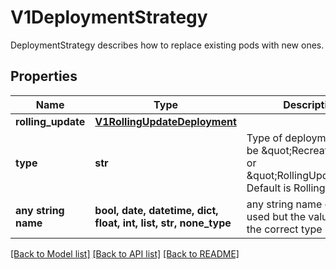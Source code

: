 # V1DeploymentStrategy

DeploymentStrategy describes how to replace existing pods with new ones.

## Properties
Name | Type | Description | Notes
------------ | ------------- | ------------- | -------------
**rolling_update** | [**V1RollingUpdateDeployment**](V1RollingUpdateDeployment.md) |  | [optional] 
**type** | **str** | Type of deployment. Can be \&quot;Recreate\&quot; or \&quot;RollingUpdate\&quot;. Default is RollingUpdate.   | [optional] 
**any string name** | **bool, date, datetime, dict, float, int, list, str, none_type** | any string name can be used but the value must be the correct type | [optional]

[[Back to Model list]](../README.md#documentation-for-models) [[Back to API list]](../README.md#documentation-for-api-endpoints) [[Back to README]](../README.md)



